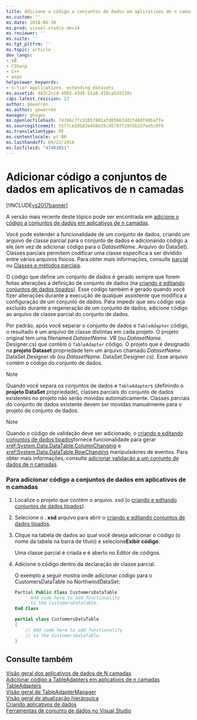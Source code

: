 ```yaml
---
title: Adicione o código a conjuntos de dados em aplicativos de n camadas | Microsoft Docs
ms.custom: ''
ms.date: 2018-06-30
ms.prod: visual-studio-dev14
ms.reviewer: ''
ms.suite: ''
ms.tgt_pltfrm: ''
ms.topic: article
dev_langs:
- VB
- CSharp
- C++
- aspx
helpviewer_keywords:
- n-tier applications, extending datasets
ms.assetid: d43c2ccd-4902-43d8-b1a8-d10ca5d3210c
caps.latest.revision: 23
author: gewarren
ms.author: gewarren
manager: ghogen
ms.openlocfilehash: 74786c7fc32057881afd05b62dd2f48dfddbaffe
ms.sourcegitcommit: 55f7ce2d5d2e458e35c45787f1935b237ee5c9f8
ms.translationtype: MT
ms.contentlocale: pt-BR
ms.lasthandoff: 08/22/2018
ms.locfileid: "47463851"
---
```

# <a name="add-code-to-datasets-in-n-tier-applications"></a>Adicionar código a conjuntos de dados em aplicativos de n camadas
[!INCLUDE[vs2017banner](../includes/vs2017banner.md)]

A versão mais recente deste tópico pode ser encontrada em [adicione o código a conjuntos de dados em aplicativos de n camadas](https://docs.microsoft.com/visualstudio/data-tools/add-code-to-datasets-in-n-tier-applications).  
  
  
Você pode estender a funcionalidade de um conjunto de dados, criando um arquivo de classe parcial para o conjunto de dados e adicionando código a ele (em vez de adicionar código para o *DatasetName*. Arquivo do DataSet). Classes parciais permitem codificar uma classe específica a ser dividido entre vários arquivos físicos. Para obter mais informações, consulte [parcial](http://msdn.microsoft.com/library/7adaef80-f435-46e1-970a-269fff63b448) ou [Classes e métodos parciais](http://msdn.microsoft.com/library/804cecb7-62db-4f97-a99f-60975bd59fa1).  
  
 O código que define um conjunto de dados é gerado sempre que forem feitas alterações a definição de conjunto de dados (na [criando e editando conjuntos de dados tipados](../data-tools/creating-and-editing-typed-datasets.md)). Esse código também é gerado quando você fizer alterações durante a execução de qualquer assistente que modifica a configuração de um conjunto de dados. Para impedir que seu código seja excluído durante a regeneração de um conjunto de dados, adicione código ao arquivo de classe parcial do conjunto de dados.  
  
 Por padrão, após você separar o conjunto de dados e `TableAdapter` código, o resultado é um arquivo de classe distintas em cada projeto. O projeto original tem uma filenamed *DatasetName*. VB (ou *DatasetName*. Designer.cs) que contém o `TableAdapter` código. O projeto que é designado na **projeto Dataset** propriedade tem um arquivo chamado *DatasetName*. DataSet.Designer.vb (ou *DatasetName*. DataSet.Designer.cs). Esse arquivo contém o código do conjunto de dados.  
  
> [!NOTE]
>  Quando você separa os conjuntos de dados e `TableAdapter`s (definindo o **projeto DataSet** propriedade), classes parciais do conjunto de dados existentes no projeto não serão movidas automaticamente. Classes parciais do conjunto de dados existente devem ser movidas manualmente para o projeto de conjunto de dados.  
  
> [!NOTE]
>  Quando o código de validação deve ser adicionado, o [criando e editando conjuntos de dados tipados](../data-tools/creating-and-editing-typed-datasets.md)fornece funcionalidade para gerar <xref:System.Data.DataTable.ColumnChanging> e <xref:System.Data.DataTable.RowChanging> manipuladores de eventos. Para obter mais informações, consulte [adicionar validação a um conjunto de dados de n camadas](../data-tools/add-validation-to-an-n-tier-dataset.md).  
  
### <a name="to-add-code-to-datasets-in-n-tier-applications"></a>Para adicionar código a conjuntos de dados em aplicativos de n camadas  
  
1.  Localize o projeto que contém o arquivo. xsd (o [criando e editando conjuntos de dados tipados](../data-tools/creating-and-editing-typed-datasets.md)).  
  
2.  Selecione o **. xsd** arquivo para abrir o [criando e editando conjuntos de dados tipados](../data-tools/creating-and-editing-typed-datasets.md).  
  
3.  Clique na tabela de dados ao qual você deseja adicionar o código (o nome da tabela na barra de título) e selecione**Exibir código**.  
  
     Uma classe parcial é criada e é aberto no Editor de códigos.  
  
4.  Adicione o código dentro da declaração de classe parcial.  
  
     O exemplo a seguir mostra onde adicionar código para o CustomersDataTable no NorthwindDataSet:  
  
    ```vb  
    Partial Public Class CustomersDataTable  
        ' Add code here to add functionality   
        ' to the CustomersDataTable.  
    End Class  
    ```  
  
    ```csharp  
    partial class CustomersDataTable  
    {  
        // Add code here to add functionality  
        // to the CustomersDataTable.  
    }  
    ```  
  
## <a name="see-also"></a>Consulte também  
 [Visão geral dos aplicativos de dados de N camadas](../data-tools/n-tier-data-applications-overview.md)   
 [Adicionar código a TableAdapters em aplicativos de n camadas](../data-tools/add-code-to-tableadapters-in-n-tier-applications.md)   
 [TableAdapters](http://msdn.microsoft.com/library/09416de9-134c-4dc7-8262-6c8d81e3f364)   
 [Visão geral de TableAdapterManager](http://msdn.microsoft.com/library/33076d42-6b41-491a-ac11-6c6339aea650)   
 [Visão geral de atualização hierárquica](http://msdn.microsoft.com/library/c4f8e8b9-e4a5-4a02-8462-d03d1e8222d6)   
 [Criando aplicativos de dados](../data-tools/creating-data-applications.md)   
 [Ferramentas de conjunto de dados no Visual Studio](../data-tools/dataset-tools-in-visual-studio.md)

